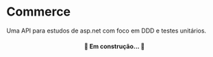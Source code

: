 # Commerce
Uma API para estudos de asp.net com foco em DDD e testes unitários.
<h4 align="center"> 
	🚧 Em construção...  🚧
</h4>
